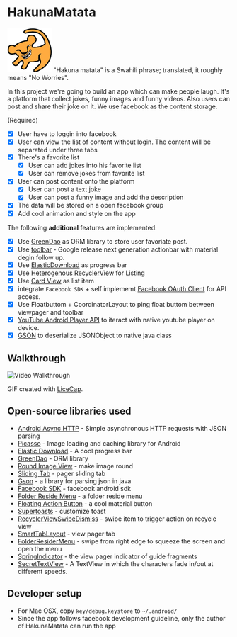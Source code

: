 # HakunaMatata
<img src='app/src/main/res/drawable/ic_hakulogo.png' width='100px' height='100px'>
"Hakuna matata" is a Swahili phrase; translated, it roughly means "No Worries".

In this project we're going to build an app which can make people laugh. It's a platform that collect jokes, funny images and funny videos. Also users can post and share their joke on it. We use facebook as the content storage.

(Required)
* [x] User have to loggin into facebook
* [x] User can view the list of content without login. The content will be separated under three tabs
* [x] There's a favorite list
  * [x] User can add jokes into his favorite list
  * [x] User can remove jokes from favorite list
* [x] User can post content onto the platform
  * [x] User can post a text joke
  * [x] User can post a funny image and add the description
* [x] The data will be stored on a open facebook group
* [x] Add cool animation and style on the app

The following **additional** features are implemented:
* [x] Use [GreenDao](https://github.com/greenrobot/greenDAO) as ORM library to store user favoriate post.
* [x] Use [toolbar](https://developer.android.com/intl/ko/reference/android/widget/Toolbar.html) - Google release next generation actionbar with material degin follow up.
* [x] Use [ElasticDownload](https://github.com/Tibolte/ElasticDownload) as progress bar
* [x] Use [Heterogenous RecyclerView](https://guides.codepath.com/android/Heterogenous-Layouts-inside-RecyclerView) for Listing
* [x] Use [Card View](https://developer.android.com/intl/ko/reference/android/support/v7/widget/CardView.html) as list item
* [x] integrate `Facebook SDK` + self implememt [Facebook OAuth Client](https://github.com/YHakunaMatata/HakunaMatata/blob/master/app/src/main/java/com/yahoo/hakunamatata/network/FacebookClient.java) for API access.
* [x] Use Floatbuttom + CoordinatorLayout to ping float buttom between viewpager and toolbar
* [x] [YouTube Android Player API](https://developers.google.com/youtube/android/player/) to iteract with native youtube player on device.
* [x] [GSON](https://github.com/google/gson) to deserialize JSONObject to native java class

## Walkthrough
![Video Walkthrough](walkthrough.gif) 

GIF created with [LiceCap](http://www.cockos.com/licecap/).

## Open-source libraries used
- [Android Async HTTP](https://github.com/loopj/android-async-http) - Simple asynchronous HTTP requests with JSON parsing
- [Picasso](http://square.github.io/picasso/) - Image loading and caching library for Android
- [Elastic Download](https://github.com/Tibolte/ElasticDownload) - A cool progress bar
- [GreenDao](https://github.com/greenrobot/greenDAO) - ORM library
- [Round Image View](https://github.com/vinc3m1/RoundedImageView) - make image round
- [Sliding Tab](https://github.com/astuetz/PagerSlidingTabStrip) - pager sliding tab
- [Gson](https://github.com/google/gson) - a library for parsing json in java
- [Facebook SDK](https://developers.facebook.com/docs/android) - facebook android sdk
- [Folder Reside Menu](https://github.com/dkmeteor/Folder-ResideMenu) - a folder reside menu
- [Floating Action Button](https://github.com/futuresimple/android-floating-action-button) - a cool material button
- [Supertoasts](https://github.com/JohnPersano/SuperToasts) - customize toast
- [RecyclerViewSwipeDismiss](https://github.com/CodeFalling/RecyclerViewSwipeDismiss) - swipe item to trigger action on recycle view
- [SmartTabLayout](https://github.com/ogaclejapan/SmartTabLayout) - view pager tab
- [FolderResiderMenu](https://github.com/dkmeteor/Folder-ResideMenu) - swipe from right edge to squeeze the screen and open the menu
- [SpringIndicator](https://github.com/chenupt/SpringIndicator) - the view pager indicator of guide fragments
- [SecretTextView](https://github.com/matthewrkula/SecretTextView) - A TextView in which the characters fade in/out at different speeds.


## Developer setup
* For Mac OSX, copy `key/debug.keystore` to `~/.android/`
* Since the app follows facebook development guideline, only the author of HakunaMatata can run the app

